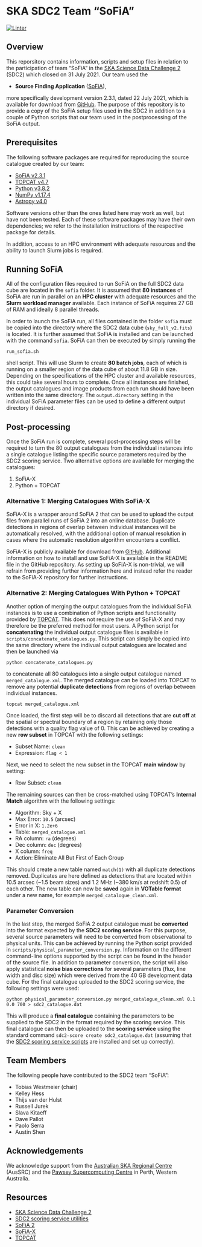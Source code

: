 # SKA SDC2 Team “SoFiA”

[![Linter](https://github.com/axshen/SKA-SDC2-SoFiA/actions/workflows/linter.yml/badge.svg)](https://github.com/axshen/SKA-SDC2-SoFiA/actions/workflows/linter.yml)

## Overview

This reporsitory contains information, scripts and setup files in relation to the participation of team “SoFiA” in the [SKA Science Data Challenge 2](https://sdc2.astronomers.skatelescope.org/) (SDC2) which closed on 31 July 2021. Our team used the

* **Source Finding Application** ([SoFiA](https://github.com/SoFiA-Admin/SoFiA-2/)),

more specifically development version 2.3.1, dated 22 July 2021, which is available for download from [GitHub](https://github.com/SoFiA-Admin/SoFiA-2/tree/11ff5fb01a8e3061a79d47b1ec3d353c429adf33). The purpose of this repository is to provide a copy of the SoFiA setup files used in the SDC2 in addition to a couple of Python scripts that our team used in the postprocessing of the SoFiA output.


## Prerequisites

The following software packages are required for reproducing the source catalogue created by our team:

* [SoFiA v2.3.1](https://github.com/SoFiA-Admin/SoFiA-2/tree/11ff5fb01a8e3061a79d47b1ec3d353c429adf33)
* [TOPCAT v4.7](http://www.star.bris.ac.uk/~mbt/topcat/)
* [Python v3.8.2](https://www.python.org/)
* [NumPy v1.17.4](https://numpy.org/)
* [Astropy v4.0](https://www.astropy.org/)

Software versions other than the ones listed here may work as well, but have not been tested. Each of these software packages may have their own dependencies; we refer to the installation instructions of the respective package for details.

In addition, access to an HPC environment with adequate resources and the ability to launch Slurm jobs is required.


## Running SoFiA

All of the configuration files required to run SoFiA on the full SDC2 data cube are located in the `sofia` folder. It is assumed that **80 instances** of SoFiA are run in parallel on an **HPC cluster** with adequate resources and the **Slurm workload manager** available. Each instance of SoFiA requires 27 GB of RAM and ideally 8 parallel threads.

In order to launch the SoFiA run, all files contained in the folder `sofia` must be copied into the directory where the SDC2 data cube (`sky_full_v2.fits`) is located. It is further assumed that SoFiA is installed and can be launched with the command `sofia`. SoFiA can then be executed by simply running the

```
run_sofia.sh
```

shell script. This will use Slurm to create **80 batch jobs**, each of which is running on a smaller region of the data cube of about 11.8 GB in size. Depending on the specifications of the HPC cluster and available resources, this could take several hours to complete. Once all instances are finished, the output catalogues and image products from each run should have been written into the same directory. The `output.directory` setting in the individual SoFiA parameter files can be used to define a different output directory if desired.


## Post-processing

Once the SoFiA run is complete, several post-processing steps will be required to turn the 80 output catalogues from the individual instances into a single catalogue listing the specific source parameters required by the SDC2 scoring service. Two alternative options are available for merging the catalogues:

1. SoFiA-X
2. Python + TOPCAT

### Alternative 1: Merging Catalogues With SoFiA-X

SoFiA-X is a wrapper around SoFiA 2 that can be used to upload the output files from parallel runs of SoFiA 2 into an online database. Duplicate detections in regions of overlap between individual instances will be automatically resolved, with the additional option of manual resolution in cases where the automatic resolution algorithm encounters a conflict.

SoFiA-X is publicly available for download from [GitHub](https://github.com/AusSRC/SoFiAX). Additional information on how to install and use SoFiA-X is available in the README file in the GitHub repository. As setting up SoFiA-X is non-trivial, we will refrain from providing further information here and instead refer the reader to the SoFiA-X repository for further instructions.

### Alternative 2: Merging Catalogues With Python + TOPCAT

Another option of merging the output catalogues from the individual SoFiA instances is to use a combination of Python scripts and functionality provided by [TOPCAT](http://www.star.bris.ac.uk/~mbt/topcat/). This does not require the use of SoFiA-X and may therefore be the preferred method for most users. A Python script for **concatenating** the individual output catalogue files is available in `scripts/concatenate_catalogues.py`. This script can simply be copied into the same directory where the indivual output catalogues are located and then be launched via

```
python concatenate_catalogues.py
```

to concatenate all 80 catalogues into a single output catalogue named `merged_catalogue.xml`. The merged catalogue can be loaded into TOPCAT to remove any potential **duplicate detections** from regions of overlap between individual instances.

```
topcat merged_catalogue.xml
```

Once loaded, the first step will be to discard all detections that are **cut off** at the spatial or spectral boundary of a region by retaining only those detections with a quality flag value of 0. This can be achieved by creating a new **row subset** in TOPCAT with the following settings:

* Subset Name: `clean`
* Expression: `flag < 1`

Next, we need to select the new subset in the TOPCAT **main window** by setting:

* Row Subset: `clean`

The remaining sources can then be cross-matched using TOPCAT’s **Internal Match** algorithm with the following settings:

* Algorithm: Sky + X
* Max Error: `10.5` (arcsec)
* Error in X: `1.2e+6`
* Table: `merged_catalogue.xml`
* RA column: `ra` (degrees)
* Dec column: `dec` (degrees)
* X column: `freq`
* Action: Eliminate All But First of Each Group

This should create a new table named `match(1)` with all duplicate detections removed. Duplicates are here defined as detections that are located within 10.5 arcsec (~1.5 beam sizes) and 1.2 MHz (~380 km/s at redshift 0.5) of each other. The new table can now be **saved** again in **VOTable format** under a new name, for example `merged_catalogue_clean.xml`.

### Parameter Conversion

In the last step, the merged SoFiA 2 output catalogue must be **converted** into the format expected by the **SDC2 scoring service**. For this purpose, several source parameters will need to be converted from observational to physical units. This can be achieved by running the Python script provided in `scripts/physical_parameter_conversion.py`. Information on the different command-line options supported by the script can be found in the header of the source file. In addition to parameter conversion, the script will also apply statistical **noise bias corrections** for several parameters (flux, line width and disc size) which were derived from the 40 GB development data cube. For the final catalogue uploaded to the SDC2 scoring service, the following settings were used:

```
python physical_parameter_conversion.py merged_catalogue_clean.xml 0.1 0.0 700 > sdc2_catalogue.dat
```

This will produce a **final catalogue** containing the parameters to be supplied to the SDC2 in the format required by the scoring service. This final catalogue can then be uploaded to the **scoring service** using the standard command `sdc2-score create sdc2_catalogue.dat` (assuming that the [SDC2 scoring service scripts](https://pypi.org/project/ska-sdc2-scoring-utils/) are installed and set up correctly).


## Team Members

The following people have contributed to the SDC2 team “SoFiA”:

* Tobias Westmeier (chair)
* Kelley Hess
* Thijs van der Hulst
* Russell Jurek
* Slava Kitaeff
* Dave Pallot
* Paolo Serra
* Austin Shen


## Acknowledgements

We acknowledge support from the [Australian SKA Regional Centre](https://aussrc.org/) (AusSRC) and the [Pawsey Supercomputing Centre](https://pawsey.org.au/) in Perth, Western Australia.


## Resources

* [SKA Science Data Challenge 2](https://sdc2.astronomers.skatelescope.org/)
* [SDC2 scoring service utilities](https://pypi.org/project/ska-sdc2-scoring-utils/)
* [SoFiA 2](https://github.com/SoFiA-Admin/SoFiA-2/)
* [SoFiA-X](https://github.com/AusSRC/SoFiAX)
* [TOPCAT](http://www.star.bris.ac.uk/~mbt/topcat/)
